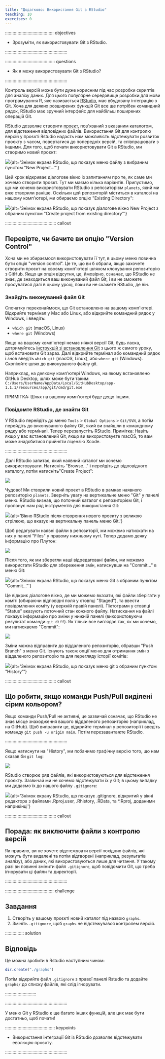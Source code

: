 ```yaml
---
title: "Додатково: Використання Git з RStudio"
teaching: 10
exercises: 0
---
```


::::::::::::::::::::::::::::::::::::::: objectives

- Зрозуміти, як використовувати Git з RStudio.

::::::::::::::::::::::::::::::::::::::::::::::::::

:::::::::::::::::::::::::::::::::::::::: questions

- Як я можу використовувати Git з RStudio?

::::::::::::::::::::::::::::::::::::::::::::::::::

Контроль версій може бути дуже корисним під час розробки скриптів для аналізу даних. Для цього популярне середовище розробки для мови програмування R, яке називається
[RStudio][rstudio], має вбудовану інтеграцію з Git. Хоча для деяких розширених функцій Git все ще потрібен командний рядок, RStudio має зручний інтерфейс для найбільш поширених операцій Git.

RStudio дозволяє створити [проєкт][rstudio-projects], пов'язаний з
вказаним каталогом, для відстеження відповідних файлів. Використання Git для контролю версій у проєкті Rstudio надасть нам можливість відстежувати розвиток проєкту з часом, повертатися до попередніх версій, та співпрацювати з іншими. Для того, щоб почати використовувати Git в RStudio, ми створимо новий проєкт:

![](fig/RStudio_screenshot_newproject.png){alt='Знімок екрана RStudio, що показує меню файлу з вибраним пунктом "New Project..."'}

Цей крок відкриває діалогове вікно із запитанням про те, як саме ми хочемо створити проєкт. Тут ми маємо кілька варіантів. Припустимо, що ми хочемо використовувати RStudio з
репозиторієм `planets`, який ми вже створили раніше. Оскільки цей репозиторій міститься в каталозі на нашому комп'ютері, ми
обираємо опцію "Existing Directory":

![](fig/RStudio_screenshot_existingdirectory.png){alt='Знімок екрана RStudio, що показує діалогове вікно New Project з обраним пунктом "Create project from existing directory"'}

:::::::::::::::::::::::::::::::::::::::::  callout

## Перевірте, чи бачите ви опцію "Version Control"

Хоча ми не збираємося використовувати її тут, в цьому меню повинна бути опція "version control". Це те, що ви б обрали, якщо захочете створити проєкт на своєму комп'ютері шляхом клонування репозиторію з GitHub.
Якщо ця опція відсутня, це, ймовірно, означає, що RStudio не знає,
де знаходиться ваш виконуваний файл Git, і ви не зможете просуватися далі
в цьому уроці, поки ви не скажете RStudio, де він.

### Знайдіть виконуваний файл Git

Спочатку переконаймося, що Git встановлено на вашому комп'ютері.
Відкрийте термінал у Mac або Linux, або відкрийте командний рядок у Windows, і введіть:

- `which git` (macOS, Linux)
- `where git` (Windows)

Якщо на вашому комп'ютері немає ніякої версії Git, будь ласка, дотримуйтесь
[інструкцій зі встановлення Git](https://swcarpentry.github.io/git-novice/setup.html)
з цього ж самого уроку, щоб встановити Git зараз. Далі відкрийте термінал або командний рядок
і знов введіть `which git` (macOS, Linux), або `where git` (Windows).
Скопіюйте шлях до виконуваного файлу git.

Наприклад, на деякому комп'ютері Windows, на якому встановлено GitHub Desktop, шлях може бути таким: `C:/Users/UserName/AppData/Local/GitHubDesktop/app-1.1.1/resources/app/git/cmd/git.exe`

ПРИМІТКА: Шлях на вашому комп'ютері буде дещо іншим.

### Повідомте RStudio, де знайти Git

У RStudio перейдіть до меню `Tools` > `Global Options` > `Git/SVN`, а потім
перейдіть до виконуваного файлу Git, який ви знайшли в командному рядку або терміналі. Тепер перезапустіть RStudio.
Примітка: Навіть якщо у вас встановлений Git, якщо ви використовуєте macOS, то вам може знадобитися прийняти ліцензію Xcode.

::::::::::::::::::::::::::::::::::::::::::::::::::

Далі RStudio запитає, який наявний каталог ми хочемо використовувати. Натисніть
"Browse..." і перейдіть до відповідного каталогу, потім натисніть"Create Project":

![](fig/RStudio_screenshot_navigateexisting.png)

Чудово! Ми створили новий проєкт в RStudio в рамках наявного репозиторію `planets`. Зверніть увагу на вертикальне меню "Git" у панелі меню. RStudio визнав, що
поточний каталог є репозиторієм Git, і пропонує нам
ряд інструментів для використання Git:

![](fig/RStudio_screenshot_afterclone.png){alt='Вікно RStudio після створення нового проєкту з великою стрілкою, що вказує на вертикальну панель меню Git.'}

Щоб редагувати наявні файли в репозиторії, ми можемо натискати на них у панелі
"Files" у правому нижньому куті. Тепер додамо деяку інформацію
про Плутон:

![](fig/RStudio_screenshot_editfiles.png)

Після того, як ми зберегли наші відредаговані файли, ми можемо використати RStudio для збереження змін, натиснувши на "Commit..." в меню Git:

![](fig/RStudio_screenshot_commit.png){alt='Знімок екрана RStudio, що показує меню Git з обраним пунктом "Commit..."'}

Це відкриє діалогове вікно, де ми можемо вказати, які файли зберігати у коміті (обираючи відповідні поля
у стовпці "Staged"), та ввести повідомлення коміту
(у верхній правій панелі). Піктограми у стовпці "Status" вказують
поточний стан кожного файлу. Натискання на файлі показує інформацію про зміни у нижній
панелі (використовуючи результат команди `git diff`). Як тільки все виглядає так, як ми хочемо, ми натискаємо "Commit":

![](fig/RStudio_screenshot_review.png)

Зміни можна відправити до віддаленого репозиторію, обравши "Push Branch" з меню Git. Існують також опції меню для отримання змін з віддаленого репозиторію та для перегляду історії комітів:

![](fig/RStudio_screenshot_history.png){alt='Знімок екрана RStudio, що показує меню git з обраним пунктом "History"'}

:::::::::::::::::::::::::::::::::::::::::  callout

## Що робити, якщо команди Push/Pull виділені сірим кольором?

Якщо команди Push/Pull не активні, це зазвичай означає, що RStudio не знає
місце знаходження вашого віддаленого репозиторію (наприклад, на GitHub). Щоб виправити це, відкрийте термінал у репозиторії і введіть команду `git push -u origin main`. Потім перезавантажте RStudio.

::::::::::::::::::::::::::::::::::::::::::::::::::

Якщо натиснути на "History", ми побачимо графічну версію того, що нам сказав би `git log`:

![](fig/RStudio_screenshot_viewhistory.png)

RStudio створює ряд файлів, які використовуються для відстеження проєкту. Зазвичай ми не хочемо відстежувати їх у Git; в цьому випадку ми додаємо їх до нашого файлу `.gitignore`:

![](fig/RStudio_screenshot_gitignore.png){alt='Знімок екрану RStudio, що показує .gitignore, відкритий у вікні редактора з файлами .Rproj.user, .Rhistory, .RData, та \*.Rproj, доданими наприкінці'}

:::::::::::::::::::::::::::::::::::::::::  callout

## Порада: як виключити файли з контролю версій

Як правило, ви не хочете відстежувати версії похідних файлів, які можуть бути видалені
та потім відтворені (наприклад, результатів аналізу), або даних, які використовуються лише для читання. У такому разі ви повинні змінити файл `.gitignore`, щоб повідомити Git, що треба ігнорувати ці файли та директорії.

::::::::::::::::::::::::::::::::::::::::::::::::::

:::::::::::::::::::::::::::::::::::::::  challenge

## Завдання

1. Створіть у вашому проєкті новий каталог під назвою `graphs`.
2. Змініть `.gitignore`, щоб `graphs` не відстежувався контролем версій.

:::::::::::::::  solution

## Відповідь

Це можна зробити в Rstudio наступним чином:

```r
dir.create("./graphs")
```

Потім відкрийте файл `.gitignore` з правої панелі Rstudio та додайте
`graphs/` до списку файлів, які слід ігнорувати.

:::::::::::::::::::::::::

::::::::::::::::::::::::::::::::::::::::::::::::::

У меню Git у RStudio є ще багато інших функцій, але цих має бути
достатньо, щоб почати!

[rstudio]: https://www.rstudio.com/
[rstudio-projects]: https://support.rstudio.com/hc/en-us/articles/200526207-Using-Projects

:::::::::::::::::::::::::::::::::::::::: keypoints

- Використання інтеграції Git із RStudio дозволяє відстежувати еволюцію проєкту.

::::::::::::::::::::::::::::::::::::::::::::::::::
